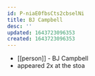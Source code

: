```yaml
---
id: P-niaE0fbsCts2cbselNi
title: BJ Campbell
desc: ''
updated: 1643723096353
created: 1643723096353
---
```



- [[person]] - BJ Campbell
- appeared 2x at the stoa
